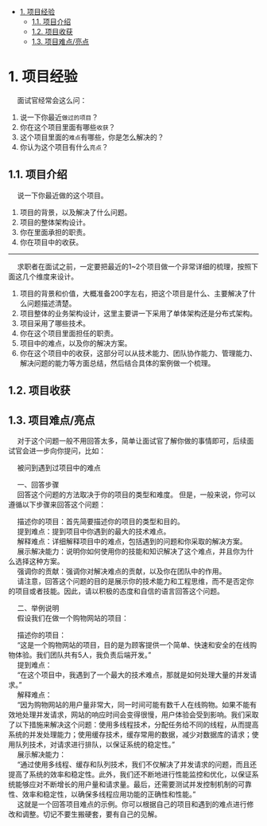 
<!-- TOC -->

- [1. 项目经验](#1-项目经验)
    - [1.1. 项目介绍](#11-项目介绍)
    - [1.2. 项目收获](#12-项目收获)
    - [1.3. 项目难点/亮点](#13-项目难点亮点)

<!-- /TOC -->


# 1. 项目经验  

<!-- 

2. 项目中有什么让你印象很深刻的事情？  
3. 你们为什么要用这个技术？  

-->

&emsp; 面试官经常会这么问：  
1. 说一下你最近`做过的项目`？  
2. 你在这个项目里面有哪些`收获`？  
3. 这个项目里面的`难点`有哪些，你是怎么解决的？  
4. 你认为这个项目有什么`亮点`？  


## 1.1. 项目介绍  

&emsp; 说一下你最近做的这个项目。  
1. 项目的背景，以及解决了什么问题。  
2. 项目的整体架构设计。  
3. 你在里面承担的职责。  
4. 你在项目中的收获。  

-------------------------

&emsp; 求职者在面试之前，一定要把最近的1~2个项目做一个非常详细的梳理，按照下面这几个维度来设计。  
1. 项目的背景和价值，大概准备200字左右，把这个项目是什么、主要解决了什么问题描述清楚。  
2. 项目整体的业务架构设计，这里主要讲一下采用了单体架构还是分布式架构。  
3. 项目采用了哪些技术。  
4. 你在这个项目里面担任的职责。  
5. 项目中的难点，以及你的解决方案。 
6. 你在这个项目中的收获，这部分可以从技术能力、团队协作能力、管理能力、解决问题的能力等方面总结，然后结合具体的案例做一个梳理。  


## 1.2. 项目收获  


## 1.3. 项目难点/亮点   


&emsp; 对于这个问题一般不用回答太多，简单让面试官了解你做的事情即可，后续面试官会进一步向你提问，比如：  

&emsp; 被问到遇到过项目中的难点    


&emsp; 一、回答步骤  
&emsp; 回答这个问题的方法取决于你的项目的类型和难度。 但是，一般来说，你可以遵循以下步骤来回答这个问题：  

&emsp; 描述你的项目：首先简要描述你的项目的类型和目的。  
&emsp; 提到难点：提到项目中你遇到的最大的技术难点。  
&emsp; 解释难点：详细解释项目中的难点，包括遇到的问题和你采取的解决方案。  
&emsp; 展示解决能力：说明你如何使用你的技能和知识解决了这个难点，并且你为什么选择这种方案。  
&emsp; 强调你的贡献：强调你对解决难点的贡献，以及你在团队中的作用。  
&emsp; 请注意，回答这个问题的目的是展示你的技术能力和工程思维，而不是否定你的项目或者技能。因此，请以积极的态度和自信的语言回答这个问题。  

&emsp; 二、举例说明  
&emsp; 假设我们在做一个购物网站的项目：  

&emsp; 描述你的项目：  
&emsp; “这是一个购物网站的项目，目的是为顾客提供一个简单、快速和安全的在线购物体验。我们团队共有5人，我负责后端开发。”  
&emsp; 提到难点：  
&emsp; “在这个项目中，我遇到了一个最大的技术难点，那就是如何处理大量的并发请求。”  
&emsp; 解释难点：  
&emsp; “因为购物网站的用户量非常大，同一时间可能有数千人在线购物。如果不能有效地处理并发请求，网站的响应时间会变得很慢，用户体验会受到影响。我们采取了以下措施来解决这个问题：使用多线程技术，分配任务给不同的线程，从而提高系统的并发处理能力；使用缓存技术，缓存常用的数据，减少对数据库的请求；使用队列技术，对请求进行排队，以保证系统的稳定性。”  
&emsp; 展示解决能力：  
&emsp; “通过使用多线程、缓存和队列技术，我们不仅解决了并发请求的问题，而且还提高了系统的效率和稳定性。此外，我们还不断地进行性能监控和优化，以保证系统能够应对不断增长的用户量和请求量。最后，还需要测试并发控制机制的可靠性、效率和稳定性，以确保多线程应用功能的正确性和性能。”  
&emsp; 这就是一个回答项目难点的示例。你可以根据自己的项目和遇到的难点进行修改和调整。切记不要生搬硬套，要有自己的见解。  



